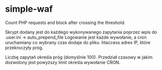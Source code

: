 # simple-waf
Count PHP requests and block after crossing the threshold.


Skrypt dodany jest do każdego wykonywanego zapytania poprzez wpis do .user.ini -> auto_prepend_file
Logowanie jest każde wywołanie, a cron uruchamiany co wybrany czas dodaje do pliku .htaccess adres IP, które przekroczyły próg.

Liczbę zapytań określa próg (domyślnie 100).
Przedział czasowy w jakim dozwolony jest powyższy limit określa wywołanie CRON.
